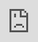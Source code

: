 ```yaml
---
title: L'outil Diag360
hide:
  - toc
  - navigation
---
```


<div>
  <iframe style="  position: fixed; top: 0px; bottom: 0px; right: 0px; width: 100%; border: none; margin: 0; padding: 0; overflow: hidden; height: 100%; " src="https://diag360-dev.streamlit.app/?embed=true"></iframe>
</div>



<style>
    h1 {display: none}
    	
    .md-tabs .md-footer {
        display: none
    }

  .md-content__button{display:none}
</style>
